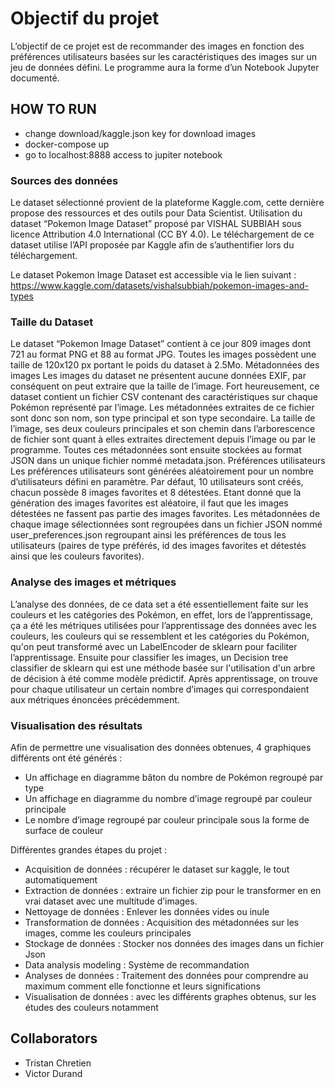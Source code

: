 # Objectif du projet

L’objectif de ce projet est de recommander des images en fonction des préférences utilisateurs basées sur les
caractéristiques des images sur un jeu de données défini. Le programme aura la forme d’un Notebook Jupyter
documenté.

## HOW TO RUN 

- change download/kaggle.json key for download images
- docker-compose up 
- go to localhost:8888 access to jupiter notebook

### Sources des données
Le dataset sélectionné provient de la plateforme Kaggle.com, cette dernière propose des ressources et des outils
pour Data Scientist. Utilisation du dataset “Pokemon Image Dataset” proposé par VISHAL
SUBBIAH sous licence Attribution 4.0 International (CC BY 4.0). Le téléchargement de ce dataset utilise l’API
proposée par Kaggle afin de s’authentifier lors du téléchargement.

Le dataset Pokemon Image Dataset est accessible via le lien suivant :
https://www.kaggle.com/datasets/vishalsubbiah/pokemon-images-and-types

### Taille du Dataset

Le dataset “Pokemon Image Dataset” contient à ce jour 809 images dont 721 au format PNG et 88 au format
JPG. Toutes les images possèdent une taille de 120x120 px portant le poids du dataset à 2.5Mo.
Métadonnées des images
Les images du dataset ne présentent aucune données EXIF, par conséquent on peut extraire que la
taille de l’image. Fort heureusement, ce dataset contient un fichier CSV contenant des caractéristiques sur
chaque Pokémon représenté par l’image. Les métadonnées extraites de ce fichier sont donc son nom, son type
principal et son type secondaire. La taille de l’image, ses deux couleurs principales et son chemin dans
l’arborescence de fichier sont quant à elles extraites directement depuis l’image ou par le programme. Toutes ces
métadonnées sont ensuite stockées au format JSON dans un unique fichier nommé metadata.json.
Préférences utilisateurs
Les préférences utilisateurs sont générées aléatoirement pour un nombre d’utilisateurs défini en paramètre. Par
défaut, 10 utilisateurs sont créés, chacun possède 8 images favorites et 8 détestées.
Etant donné que la génération des images favorites est aléatoire, il faut que les images détestées ne fassent pas
partie des images favorites. Les métadonnées de chaque image sélectionnées sont regroupées dans un fichier
JSON nommé user_preferences.json regroupant ainsi les préférences de tous les utilisateurs (paires de type
préférés, id des images favorites et détestés ainsi que les couleurs favorites).


### Analyse des images et métriques

L’analyse des données, de ce data set a été essentiellement faite sur les couleurs et les catégories des
Pokémon, en effet, lors de l’apprentissage, ça a été les métriques utilisées pour l’apprentissage des données
avec les couleurs, les couleurs qui se ressemblent et les catégories du Pokémon, qu'on peut transformé
avec un LabelEncoder de sklearn pour faciliter l’apprentissage.
Ensuite pour classifier les images, un Decision tree classifier de sklearn qui est une
méthode basée sur l'utilisation d'un arbre de décision à été comme modèle prédictif. Après apprentissage, on
trouve pour chaque utilisateur un certain nombre d’images qui correspondaient aux métriques énoncées
précédemment.

### Visualisation des résultats

Afin de permettre une visualisation des données obtenues, 4 graphiques différents ont été générés  :
- Un affichage en diagramme bâton du nombre de Pokémon regroupé par type
- Un affichage en diagramme du nombre d’image regroupé par couleur principale
- Le nombre d’image regroupé par couleur principale sous la forme de surface de couleur

Différentes grandes étapes du projet :
- Acquisition de données : récupérer le dataset sur kaggle, le tout automatiquement
- Extraction de données  : extraire un fichier zip pour le transformer en en vrai dataset avec une multitude
d’images.
- Nettoyage de données : Enlever les données vides ou inule
- Transformation de données : Acquisition des métadonnées sur les images, comme les couleurs
principales
- Stockage de données : Stocker nos données des images dans un fichier Json
- Data analysis modeling : Système de recommandation
- Analyses de données : Traitement des données pour comprendre au maximum comment elle fonctionne
et leurs significations
- Visualisation de données : avec les différents graphes obtenus, sur les études des couleurs notamment


## Collaborators

- Tristan Chretien
- Victor Durand
